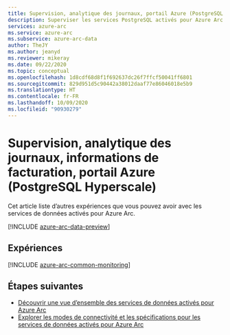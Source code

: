 ```yaml
---
title: Supervision, analytique des journaux, portail Azure (PostgreSQL Hyperscale)
description: Superviser les services PostgreSQL activés pour Azure Arc
services: azure-arc
ms.service: azure-arc
ms.subservice: azure-arc-data
author: TheJY
ms.author: jeanyd
ms.reviewer: mikeray
ms.date: 09/22/2020
ms.topic: conceptual
ms.openlocfilehash: 1d8cdf68d8f1f692637dc26f7ffcf50041ff6801
ms.sourcegitcommit: 829d951d5c90442a38012daaf77e86046018e5b9
ms.translationtype: HT
ms.contentlocale: fr-FR
ms.lasthandoff: 10/09/2020
ms.locfileid: "90930279"
---
```

# <a name="monitoring-log-analytics-billing-information-azure-portal-postgresql-hyperscale"></a>Supervision, analytique des journaux, informations de facturation, portail Azure (PostgreSQL Hyperscale)

Cet article liste d’autres expériences que vous pouvez avoir avec les services de données activés pour Azure Arc.

[!INCLUDE [azure-arc-data-preview](../../../includes/azure-arc-data-preview.md)]

## <a name="experiences"></a>Expériences

[!INCLUDE [azure-arc-common-monitoring](../../../includes/azure-arc-common-monitoring.md)]

## <a name="next-steps"></a>Étapes suivantes
- [Découvrir une vue d’ensemble des services de données activés pour Azure Arc](overview.md)
- [Explorer les modes de connectivité et les spécifications pour les services de données activés pour Azure Arc](connectivity.md)
